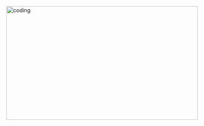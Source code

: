 <img align="center" alt="coding" width="100%" height="300" src="https://i.pinimg.com/originals/56/4c/6e/564c6e4ad8be5298d81ae6cc307f3d08.gif">


